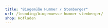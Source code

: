 ```yaml
---
title: "Biogemüße Hummer / Stemberger"
url: /leonding/biogemuesse-hummer-stemberger/
shop: Hofladen
---
```

